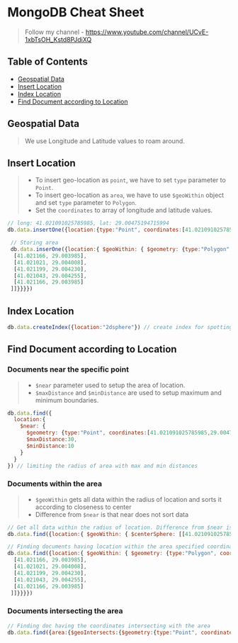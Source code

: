 # MongoDB Cheat Sheet

> Follow my channel - https://www.youtube.com/channel/UCvE-1xbTsOH_Kstd8PJdiXQ

## Table of Contents
- [Geospatial Data](#geospatial-data)
- [Insert Location](#insert-location)
- [Index Location](#index-location)
- [Find Document according to Location](#find-document-according-to-location)


## Geospatial Data
> We use Longitude and Latitude values to roam around.

## Insert Location
> - To insert geo-location as `point`, we have to set `type` parameter to `Point`. 
> - To insert geo-location as `area`, we have to use `$geoWithin` object and set `type` parameter to `Polygon`.
> - Set the `coordinates` to array of longitude and latitude values.
```js
// long: 41.021091025785985, lat: 29.00475194715994
db.data.insertOne({location:{type:"Point", coordinates:[41.021091025785985, 29.00475194715994]}})

 // Storing area
 db.data.inserOne({location:{ $geoWithin: { $geometry: {type:"Polygon", coordinates:[[
  [41.021166, 29.003985],
  [41.021021, 29.004008],
  [41.021199, 29.004230],
  [41.021043, 29.004255],
  [41.021166, 29.003985]
 ]]}}}}) 
```

## Index Location
```js
db.data.createIndex({location:"2dsphere"}) // create index for spotting point
```

## Find Document according to Location
### Documents near the specific point
> - `$near` parameter used to setup the area of location.
> - `$maxDistance` and `$minDistance` are used to setup maximum and minimum boundaries. 
```js
db.data.find({
  location:{ 
    $near: { 
      $geometry: {type:"Point", coordinates:[41.021091025785985,29.00475194715994]}, 
      $maxDistance:30, 
      $minDistance:10
    }
  }
}) // limiting the radius of area with max and min distances
```
### Documents within the area
> - `$geoWithin` gets all data within the radius of location and sorts it according to closeness to center
> - Difference from `$near` is that near does not sort data
```js
// Get all data within the radius of location. Difference from $near is that near does not sort data
db.data.find({location:{ $geoWithin: { $centerSphere: [[41.021091025785985,29.00475194715994], 1/6378.1]}}}) // radius 1 km

// Finding documents having location within the area specified coordinates
db.data.find({location:{ $geoWithin: { $geometry: {type:"Polygon", coordinates:[[
  [41.021166, 29.003985],
  [41.021021, 29.004008],
  [41.021199, 29.004230],
  [41.021043, 29.004255],
  [41.021166, 29.003985]
 ]]}}}}) 
```
### Documents intersecting the area
```js
// Finding doc having the coordinates intersecting with the area
db.data.find({area:{$geoIntersects:{$geometry:{type:"Point", coordinates:[41.021091025785985, 29.00475194715994]}}}})
```
